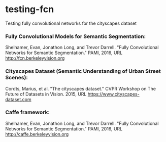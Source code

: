 # testing-fcn
Testing fully convolutional networks for the cityscapes dataset

### Fully Convolutional Models for Semantic Segmentation:
Shelhamer, Evan, Jonathon Long, and Trevor Darrell. "Fully Convolutional Networks for
Semantic Segmentation." PAMI, 2016, URL http://fcn.berkeleyvision.org

### Cityscapes Dataset (Semantic Understanding of Urban Street Scenes):
Cordts, Marius, et al. "The cityscapes dataset." CVPR Workshop on The Future of Datasets
in Vision. 2015, URL https://www.cityscapes-dataset.com

### Caffe framework:
Shelhamer, Evan, Jonathon Long, and Trevor Darrell. "Fully Convolutional Networks for
Semantic Segmentation." PAMI, 2016, URL http://caffe.berkeleyvision.org
